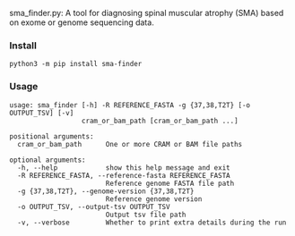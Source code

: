 sma_finder.py: A tool for diagnosing spinal muscular atrophy (SMA) based on exome or genome sequencing data. 

### Install

```
python3 -m pip install sma-finder
```


### Usage

```
usage: sma_finder [-h] -R REFERENCE_FASTA -g {37,38,T2T} [-o OUTPUT_TSV] [-v]
                  cram_or_bam_path [cram_or_bam_path ...]

positional arguments:
  cram_or_bam_path      One or more CRAM or BAM file paths

optional arguments:
  -h, --help            show this help message and exit
  -R REFERENCE_FASTA, --reference-fasta REFERENCE_FASTA
                        Reference genome FASTA file path
  -g {37,38,T2T}, --genome-version {37,38,T2T}
                        Reference genome version
  -o OUTPUT_TSV, --output-tsv OUTPUT_TSV
                        Output tsv file path
  -v, --verbose         Whether to print extra details during the run

```